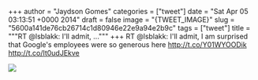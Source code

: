 
+++
author = "Jaydson Gomes"
categories = ["tweet"]
date = "Sat Apr 05 03:13:51 +0000 2014"
draft = false
image = "{TWEET_IMAGE}"
slug = "5600a141de76cb26714c1d80946e22e9a94e2b9c"
tags = ["tweet"]
title = """RT @lsblakk: I'll admit, ..."""
+++
RT @lsblakk: I'll admit, I am surprised that Google's employees were so generous here  http://t.co/Y01WYOODik http://t.co/It0udJEkve

![](/images/tweet-media/452282944691134464-BkZ9Nj2CYAAC9bK.png)
